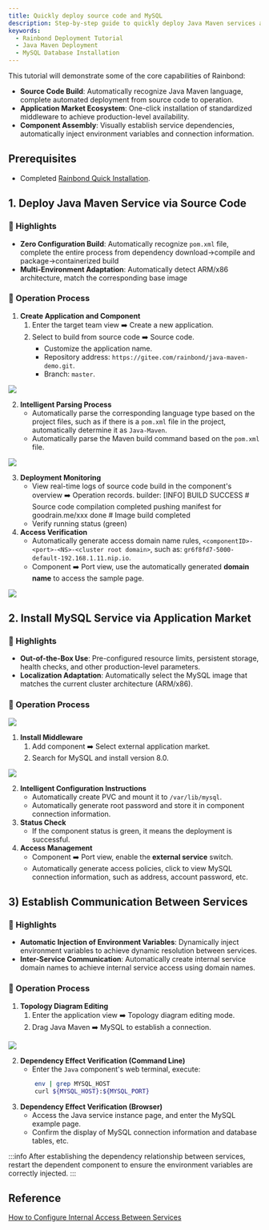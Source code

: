 ```yaml
---
title: Quickly deploy source code and MySQL
description: Step-by-step guide to quickly deploy Java Maven services and MySQL database through Rainbond, achieving efficient communication between services
keywords:
  - Rainbond Deployment Tutorial
  - Java Maven Deployment
  - MySQL Database Installation
---
```


This tutorial will demonstrate some of the core capabilities of Rainbond:

- **Source Code Build**: Automatically recognize Java Maven language, complete automated deployment from source code to operation.
- **Application Market Ecosystem**: One-click installation of standardized middleware to achieve production-level availability.
- **Component Assembly**: Visually establish service dependencies, automatically inject environment variables and connection information.

## Prerequisites

- Completed [Rainbond Quick Installation](/docs/quick-start/quick-install).

## 1. Deploy Java Maven Service via Source Code

### 🚀 Highlights

- **Zero Configuration Build**: Automatically recognize `pom.xml` file, complete the entire process from dependency download->compile and package->containerized build
- **Multi-Environment Adaptation**: Automatically detect ARM/x86 architecture, match the corresponding base image

### 🧩 Operation Process

1. **Create Application and Component**
    1. Enter the target team view ➡️ Create a new application.
    2. Select to build from source code ➡️ Source code.
        - Customize the application name.
        - Repository address: `https://gitee.com/rainbond/java-maven-demo.git`.
        - Branch: `master`.

![](/docs/tutorial/via-rainbond-deploy-sourceandmiddleware/team.png)

2. **Intelligent Parsing Process**
    - Automatically parse the corresponding language type based on the project files, such as if there is a `pom.xml` file in the project, automatically determine it as `Java-Maven`.
    - Automatically parse the Maven build command based on the `pom.xml` file.

![](/docs/tutorial/via-rainbond-deploy-sourceandmiddleware/source.png)

3. **Deployment Monitoring**
    - View real-time logs of source code build in the component's overview ➡️ Operation records.
        builder: [INFO] BUILD SUCCESS # Source code compilation completed
        pushing manifest for goodrain.me/xxx done # Image build completed
    - Verify running status (green)
4. **Access Verification**
    - Automatically generate access domain name rules, `<componentID>-<port>-<NS>-<cluster root domain>`, such as: `gr6f8fd7-5000-default-192.168.1.11.nip.io`.
    - Component ➡️ Port view, use the automatically generated **domain name** to access the sample page.

![](/docs/tutorial/via-rainbond-deploy-sourceandmiddleware/access.png)

## 2. Install MySQL Service via Application Market

### 🚀 Highlights

- **Out-of-the-Box Use**: Pre-configured resource limits, persistent storage, health checks, and other production-level parameters.
- **Localization Adaptation**: Automatically select the MySQL image that matches the current cluster architecture (ARM/x86).

### 🧩 Operation Process

![](/docs/tutorial/via-rainbond-deploy-sourceandmiddleware/store.png)

1. **Install Middleware**
    1. Add component ➡️ Select external application market.
    2. Search for MySQL and install version 8.0.

![](/docs/tutorial/via-rainbond-deploy-sourceandmiddleware/install-mysql.png)

2. **Intelligent Configuration Instructions**
    - Automatically create PVC and mount it to `/var/lib/mysql`.
    - Automatically generate root password and store it in component connection information.
3. **Status Check**
    - If the component status is green, it means the deployment is successful.
4. **Access Management**
    - Component ➡️ Port view, enable the **external service** switch.
    - Automatically generate access policies, click to view MySQL connection information, such as address, account password, etc.

## 3) Establish Communication Between Services

### 🚀 Highlights

- **Automatic Injection of Environment Variables**: Dynamically inject environment variables to achieve dynamic resolution between services.
- **Inter-Service Communication**: Automatically create internal service domain names to achieve internal service access using domain names.

### 🧩 Operation Process

1. **Topology Diagram Editing**
    1. Enter the application view ➡️ Topology diagram editing mode.
    2. Drag Java Maven ➡️ MySQL to establish a connection.

![](/docs/tutorial/via-rainbond-deploy-sourceandmiddleware/topological.png)

2. **Dependency Effect Verification (Command Line)**
    - Enter the `Java` component's web terminal, execute:
    ```bash
        env | grep MYSQL_HOST
        curl ${MYSQL_HOST}:${MYSQL_PORT}
    ```
3. **Dependency Effect Verification (Browser)**
    - Access the Java service instance page, and enter the MySQL example page.
    - Confirm the display of MySQL connection information and database tables, etc.

:::info
After establishing the dependency relationship between services, restart the dependent component to ensure the environment variables are correctly injected.
:::

## Reference

[How to Configure Internal Access Between Services](#)